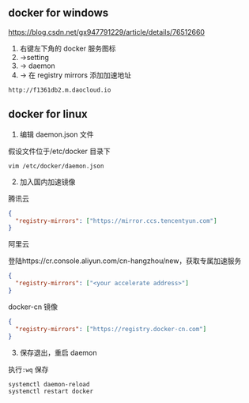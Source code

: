 ## docker for windows

https://blog.csdn.net/gx947791229/article/details/76512660

1. 右键左下角的 docker 服务图标
2. ->setting
3. -> daemon
4. -> 在 registry mirrors 添加加速地址

```
http://f1361db2.m.daocloud.io
```

## docker for linux

1. 编辑 daemon.json 文件

假设文件位于/etc/docker 目录下

```vim
vim /etc/docker/daemon.json
```

2. 加入国内加速镜像

腾讯云

```json
{
  "registry-mirrors": ["https://mirror.ccs.tencentyun.com"]
}
```

阿里云

登陆https://cr.console.aliyun.com/cn-hangzhou/new，获取专属加速服务

```json
{
  "registry-mirrors": ["<your accelerate address>"]
}
```

docker-cn 镜像

```json
{
  "registry-mirrors": ["https://registry.docker-cn.com"]
}
```

3. 保存退出，重启 daemon

执行`:wq` 保存

```shell
systemctl daemon-reload
systemctl restart docker
```
